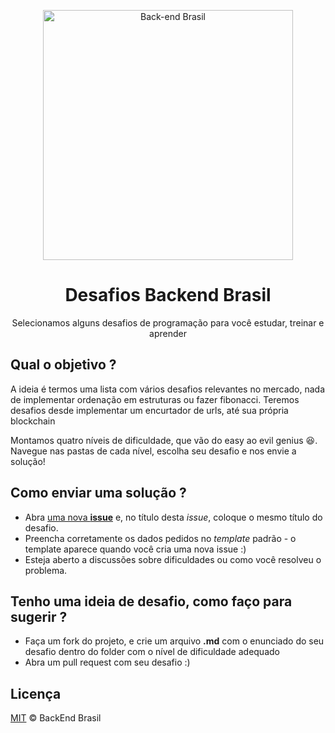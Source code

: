 <p align="center">
 <img src="https://avatars3.githubusercontent.com/u/30732658" width="400" alt="Back-end Brasil">
</p>
<h1 align="center">Desafios Backend Brasil </h1>
<p align="center">Selecionamos alguns desafios de programação para você estudar, treinar e aprender</p>

## Qual o objetivo ?

A ideia é termos uma lista com vários desafios relevantes no mercado, nada de implementar ordenação em estruturas ou fazer fibonacci. Teremos desafios desde implementar um encurtador de urls, até sua própria blockchain  

Montamos quatro níveis de dificuldade, que vão do easy ao evil genius :laughing:. Navegue nas pastas de cada nível, escolha seu desafio e nos envie a solução!


## Como enviar uma solução ?

- Abra [uma nova **issue**](https://github.com/backend-br/desafios/issues/new) e, no título  desta _issue_, coloque o mesmo título do desafio.
- Preencha corretamente os dados pedidos no _template_ padrão - o template aparece quando você cria uma nova issue :)
- Esteja aberto a discussões sobre dificuldades ou como você resolveu o problema.


## Tenho uma ideia de desafio, como faço para sugerir ?
- Faça um fork do projeto, e crie um arquivo **.md** com o enunciado do seu desafio dentro do folder com o nível de dificuldade adequado
- Abra um pull request com seu desafio :)
## Licença

[MIT](/LICENSE) &copy; BackEnd Brasil